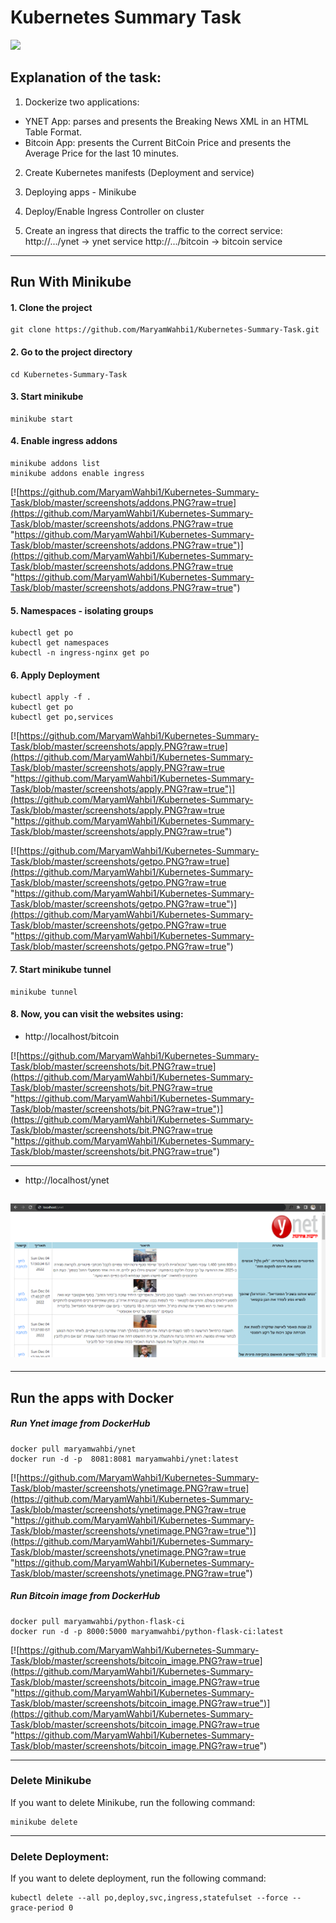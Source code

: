 # Kubernetes Summary Task
![](https://149695847.v2.pressablecdn.com/wp-content/uploads/2020/12/Kubernetes_AIM.jpg)
## Explanation of the task:
1. Dockerize two applications:
 - YNET App: parses and presents the Breaking News XML in an HTML Table Format.
 - Bitcoin App: presents the Current BitCoin Price and presents the Average Price for the last 10 minutes.
2. Create Kubernetes manifests (Deployment and service)

3. Deploying apps - Minikube

4. Deploy/Enable Ingress Controller on cluster

5. Create an ingress that directs the traffic to the correct service:
http://.../ynet → ynet service
http://.../bitcoin → bitcoin service

------------
## Run With Minikube

#### 1. Clone the project
```shell
git clone https://github.com/MaryamWahbi1/Kubernetes-Summary-Task.git
```
#### 2. Go to the project directory
```shell
cd Kubernetes-Summary-Task
```
#### 3. Start minikube
```shell
minikube start
```
#### 4. Enable ingress addons
```shell
minikube addons list
minikube addons enable ingress
```
[![https://github.com/MaryamWahbi1/Kubernetes-Summary-Task/blob/master/screenshots/addons.PNG?raw=true](https://github.com/MaryamWahbi1/Kubernetes-Summary-Task/blob/master/screenshots/addons.PNG?raw=true "https://github.com/MaryamWahbi1/Kubernetes-Summary-Task/blob/master/screenshots/addons.PNG?raw=true")](https://github.com/MaryamWahbi1/Kubernetes-Summary-Task/blob/master/screenshots/addons.PNG?raw=true "https://github.com/MaryamWahbi1/Kubernetes-Summary-Task/blob/master/screenshots/addons.PNG?raw=true")
#### 5. Namespaces - isolating groups
```shell
kubectl get po
kubectl get namespaces
kubectl -n ingress-nginx get po
```

#### 6. Apply Deployment
```shell
kubectl apply -f .
kubectl get po
kubectl get po,services
```
[![https://github.com/MaryamWahbi1/Kubernetes-Summary-Task/blob/master/screenshots/apply.PNG?raw=true](https://github.com/MaryamWahbi1/Kubernetes-Summary-Task/blob/master/screenshots/apply.PNG?raw=true "https://github.com/MaryamWahbi1/Kubernetes-Summary-Task/blob/master/screenshots/apply.PNG?raw=true")](https://github.com/MaryamWahbi1/Kubernetes-Summary-Task/blob/master/screenshots/apply.PNG?raw=true "https://github.com/MaryamWahbi1/Kubernetes-Summary-Task/blob/master/screenshots/apply.PNG?raw=true")

[![https://github.com/MaryamWahbi1/Kubernetes-Summary-Task/blob/master/screenshots/getpo.PNG?raw=true](https://github.com/MaryamWahbi1/Kubernetes-Summary-Task/blob/master/screenshots/getpo.PNG?raw=true "https://github.com/MaryamWahbi1/Kubernetes-Summary-Task/blob/master/screenshots/getpo.PNG?raw=true")](https://github.com/MaryamWahbi1/Kubernetes-Summary-Task/blob/master/screenshots/getpo.PNG?raw=true "https://github.com/MaryamWahbi1/Kubernetes-Summary-Task/blob/master/screenshots/getpo.PNG?raw=true")
#### 7. Start minikube tunnel
```shell
minikube tunnel
```
#### 8. Now, you can visit the websites using:
- http://localhost/bitcoin

[![https://github.com/MaryamWahbi1/Kubernetes-Summary-Task/blob/master/screenshots/bit.PNG?raw=true](https://github.com/MaryamWahbi1/Kubernetes-Summary-Task/blob/master/screenshots/bit.PNG?raw=true "https://github.com/MaryamWahbi1/Kubernetes-Summary-Task/blob/master/screenshots/bit.PNG?raw=true")](https://github.com/MaryamWahbi1/Kubernetes-Summary-Task/blob/master/screenshots/bit.PNG?raw=true "https://github.com/MaryamWahbi1/Kubernetes-Summary-Task/blob/master/screenshots/bit.PNG?raw=true")

------------


- http://localhost/ynet

[![](https://github.com/MaryamWahbi1/Kubernetes-Summary-Task/blob/master/screenshots/ynet.PNG?raw=true)](https://github.com/MaryamWahbi1/Kubernetes-Summary-Task/blob/master/screenshots/ynet.PNG?raw=true)
------------

------------




## Run the apps with Docker

##### Run Ynet image from DockerHub
```shell
docker pull maryamwahbi/ynet
docker run -d -p  8081:8081 maryamwahbi/ynet:latest
```
[![https://github.com/MaryamWahbi1/Kubernetes-Summary-Task/blob/master/screenshots/ynetimage.PNG?raw=true](https://github.com/MaryamWahbi1/Kubernetes-Summary-Task/blob/master/screenshots/ynetimage.PNG?raw=true "https://github.com/MaryamWahbi1/Kubernetes-Summary-Task/blob/master/screenshots/ynetimage.PNG?raw=true")](https://github.com/MaryamWahbi1/Kubernetes-Summary-Task/blob/master/screenshots/ynetimage.PNG?raw=true "https://github.com/MaryamWahbi1/Kubernetes-Summary-Task/blob/master/screenshots/ynetimage.PNG?raw=true")




##### Run Bitcoin image from DockerHub

```shell
docker pull maryamwahbi/python-flask-ci
docker run -d -p 8000:5000 maryamwahbi/python-flask-ci:latest
```

[![https://github.com/MaryamWahbi1/Kubernetes-Summary-Task/blob/master/screenshots/bitcoin_image.PNG?raw=true](https://github.com/MaryamWahbi1/Kubernetes-Summary-Task/blob/master/screenshots/bitcoin_image.PNG?raw=true "https://github.com/MaryamWahbi1/Kubernetes-Summary-Task/blob/master/screenshots/bitcoin_image.PNG?raw=true")](https://github.com/MaryamWahbi1/Kubernetes-Summary-Task/blob/master/screenshots/bitcoin_image.PNG?raw=true "https://github.com/MaryamWahbi1/Kubernetes-Summary-Task/blob/master/screenshots/bitcoin_image.PNG?raw=true")


------------


### Delete Minikube
If you want to delete Minikube, run the following command:
```shell
minikube delete
```
------------
### Delete Deployment:
If you want to delete  deployment, run the following command:

```shell
kubectl delete --all po,deploy,svc,ingress,statefulset --force --grace-period 0

```
